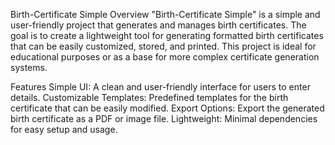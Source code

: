 Birth-Certificate Simple
Overview
"Birth-Certificate Simple" is a simple and user-friendly project that generates and manages birth certificates. The goal is to create a lightweight tool for generating formatted birth certificates that can be easily customized, stored, and printed. This project is ideal for educational purposes or as a base for more complex certificate generation systems.

Features
Simple UI: A clean and user-friendly interface for users to enter details.
Customizable Templates: Predefined templates for the birth certificate that can be easily modified.
Export Options: Export the generated birth certificate as a PDF or image file.
Lightweight: Minimal dependencies for easy setup and usage.
